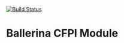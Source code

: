 [![Build Status](https://travis-ci.org/fgrande/module-cfpi?branch=master)](https://travis-ci.org/fgrande/module-cfpi)

# Ballerina CFPI Module
